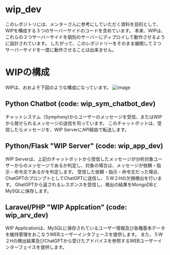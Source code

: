# wip_dev
このレポジトリには、メンターさんに参考にしていただく資料を目的として、WIPを構成する３つのサーバーサイドのコードを含めています。
本来、WIPは、これらの３つサーバーサイドを個別のサーバーにディプロイして動作させるように設計されています。
したがって、このレポジトリーをそのまま展開して３つサーバーサイドを一度に動作させることは出来ません。

# WIPの構成
WIPは、おおよそ下図のような構成になっています。
![image](https://github.com/seimei-san/wip_dev/assets/53326909/f3f53db4-c2dc-41d7-92c0-6d23c6dc15c7)

  ## Python Chatbot (code: wip_sym_chatbot_dev)
  チャットシステム（Symphony)からユーザーのメッセージを受信、またはWIPから発せられるメッセージの送信を司っています。
  このチャットボットは、受信したらメッセージを、WIP ServerにAPI経由で転送します。

  ## Python/Flask "WIP Server" (code: wip_app_dev)
  WIP Serverは、上記のチャットボットから受信したメッセージが分析対象ユーザーからのメッセージであるか判定し、対象の場合は、メッセージが依頼・指示・命令文であるかを判定します。
  受信した依頼・指示・命令文だった場合、ChatGPTのプロンプトとしてChatGPTに送信し、５W２Hの欠損検出を行います。
  GhatGPTから返されるレスポンスを受信し、検出の結果をMongoDBとMySQLに保存します。
  
  ## Laravel/PHP "WIP Applcation" (code: wip_arv_dev)
  WIP Applicationは、MySQLに保存されているユーザー情報及び各種基本データを維持管理をおこなうWEBユーザーインタフェースを提供します。
  また、５W２Hの検出結果及びChatGPTから受けたアドバイスを参照するWEBユーザーインターフェイスを提供します。

